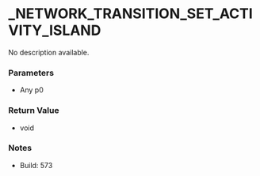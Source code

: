 # _NETWORK_TRANSITION_SET_ACTIVITY_ISLAND

No description available.

### Parameters
* Any p0

### Return Value
* void

### Notes
* Build: 573

